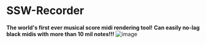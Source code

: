 # SSW-Recorder
**The world's first ever musical score midi rendering tool!**
**Can easily no-lag black midis with more than 10 mil notes!!!**
![image](https://github.com/sudo-000/SSW-Recorder/assets/107282563/3a4c9a0d-7672-4c54-8d3e-b4e2743b20ba)
